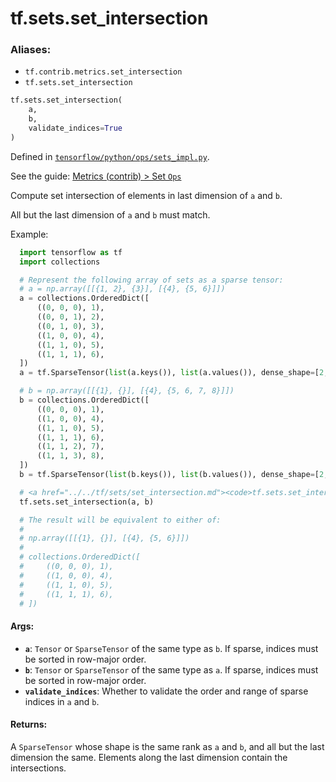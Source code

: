 <div itemscope itemtype="http://developers.google.com/ReferenceObject">
<meta itemprop="name" content="tf.sets.set_intersection" />
</div>

# tf.sets.set_intersection

### Aliases:

* `tf.contrib.metrics.set_intersection`
* `tf.sets.set_intersection`

``` python
tf.sets.set_intersection(
    a,
    b,
    validate_indices=True
)
```



Defined in [`tensorflow/python/ops/sets_impl.py`](https://www.tensorflow.org/code/tensorflow/python/ops/sets_impl.py).

See the guide: [Metrics (contrib) > Set `Ops`](../../../../api_guides/python/contrib.metrics.md#Set_Ops_)

Compute set intersection of elements in last dimension of `a` and `b`.

All but the last dimension of `a` and `b` must match.

Example:

```python
  import tensorflow as tf
  import collections

  # Represent the following array of sets as a sparse tensor:
  # a = np.array([[{1, 2}, {3}], [{4}, {5, 6}]])
  a = collections.OrderedDict([
      ((0, 0, 0), 1),
      ((0, 0, 1), 2),
      ((0, 1, 0), 3),
      ((1, 0, 0), 4),
      ((1, 1, 0), 5),
      ((1, 1, 1), 6),
  ])
  a = tf.SparseTensor(list(a.keys()), list(a.values()), dense_shape=[2,2,2])

  # b = np.array([[{1}, {}], [{4}, {5, 6, 7, 8}]])
  b = collections.OrderedDict([
      ((0, 0, 0), 1),
      ((1, 0, 0), 4),
      ((1, 1, 0), 5),
      ((1, 1, 1), 6),
      ((1, 1, 2), 7),
      ((1, 1, 3), 8),
  ])
  b = tf.SparseTensor(list(b.keys()), list(b.values()), dense_shape=[2, 2, 4])

  # <a href="../../tf/sets/set_intersection.md"><code>tf.sets.set_intersection</code></a> is applied to each aligned pair of sets.
  tf.sets.set_intersection(a, b)

  # The result will be equivalent to either of:
  #
  # np.array([[{1}, {}], [{4}, {5, 6}]])
  #
  # collections.OrderedDict([
  #     ((0, 0, 0), 1),
  #     ((1, 0, 0), 4),
  #     ((1, 1, 0), 5),
  #     ((1, 1, 1), 6),
  # ])
```

#### Args:

* <b>`a`</b>: `Tensor` or `SparseTensor` of the same type as `b`. If sparse, indices
      must be sorted in row-major order.
* <b>`b`</b>: `Tensor` or `SparseTensor` of the same type as `a`. If sparse, indices
      must be sorted in row-major order.
* <b>`validate_indices`</b>: Whether to validate the order and range of sparse indices
     in `a` and `b`.


#### Returns:

A `SparseTensor` whose shape is the same rank as `a` and `b`, and all but
the last dimension the same. Elements along the last dimension contain the
intersections.